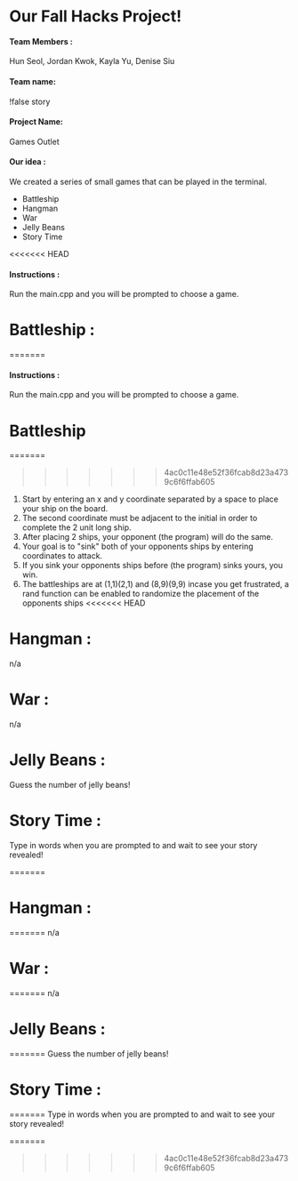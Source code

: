 
# Our Fall Hacks Project!
#### Team Members :
Hun Seol, Jordan Kwok, Kayla Yu, Denise Siu

#### Team name: 
!false story

#### Project Name: 
Games Outlet

#### Our idea : 
We created a series of small games that can be played in the terminal.
* Battleship
* Hangman
* War
* Jelly Beans
* Story Time

<<<<<<< HEAD

#### Instructions :
Run the main.cpp and you will be prompted to choose a game.

# Battleship :
=======
#### Instructions :
Run the main.cpp and you will be prompted to choose a game.

# Battleship
=======

>>>>>>> 4ac0c11e48e52f36fcab8d23a4739c6f6ffab605
1. Start by entering an x and y coordinate separated by a space to place your ship on the board.
2. The second coordinate must be adjacent to the initial in order to complete the 2 unit long ship.
3. After placing 2 ships, your opponent (the program) will do the same.
4. Your goal is to "sink" both of your opponents ships by entering coordinates to attack.
5. If you sink your opponents ships before (the program) sinks yours, you win.
6. The battleships are at (1,1)(2,1) and (8,9)(9,9) incase you get frustrated, a rand function can be enabled to randomize the placement of the opponents ships
<<<<<<< HEAD

# Hangman :

n/a

# War :

n/a

# Jelly Beans :
Guess the number of jelly beans!

# Story Time :
Type in words when you are prompted to and wait to see your story revealed!

=======

# Hangman :
=======
n/a

# War :
=======
n/a

# Jelly Beans :
=======
Guess the number of jelly beans!

# Story Time :
=======
Type in words when you are prompted to and wait to see your story revealed!

=======

>>>>>>> 4ac0c11e48e52f36fcab8d23a4739c6f6ffab605
